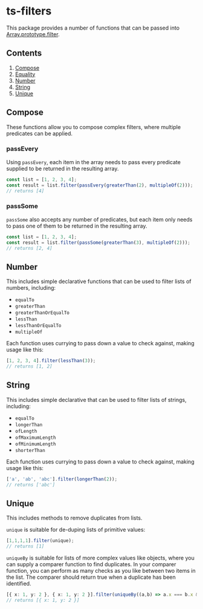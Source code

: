 # ts-filters

This package provides a number of functions that can be passed into [Array.prototype.filter](https://developer.mozilla.org/en-US/docs/Web/JavaScript/Reference/Global_Objects/Array/filter).

## Contents

1. [Compose](#compose)
1. [Equality](#equality)
1. [Number](#number)
1. [String](#string)
1. [Unique](#unique)

## Compose

These functions allow you to compose complex filters, where multiple predicates can be applied.

### passEvery

Using `passEvery`, each item in the array needs to pass every predicate supplied to be returned in the resulting array.

```ts
const list = [1, 2, 3, 4];
const result = list.filter(passEvery(greaterThan(2), multipleOf(2)));
// returns [4]
```

### passSome

`passSome` also accepts any number of predicates, but each item only needs to pass one of them to be returned in the resulting array.

```ts
const list = [1, 2, 3, 4];
const result = list.filter(passSome(greaterThan(3), multipleOf(2)));
// returns [2, 4]
```

## Number

This includes simple declarative functions that can be used to filter lists of numbers, including:

- `equalTo`
- `greaterThan`
- `greaterThanOrEqualTo`
- `lessThan`
- `lessThanOrEqualTo`
- `multipleOf`

Each function uses currying to pass down a value to check against, making usage like this:

```ts
[1, 2, 3, 4].filter(lessThan(3));
// returns [1, 2]
```

## String

This includes simple declarative that can be used to filter lists of strings, including:

- `equalTo`
- `longerThan`
- `ofLength`
- `ofMaximumLength`
- `ofMinimumLength`
- `shorterThan`

Each function uses currying to pass down a value to check against, making usage like this:

```ts
['a', 'ab', 'abc'].filter(longerThan(2));
// returns ['abc']
```

## Unique

This includes methods to remove duplicates from lists.

`unique` is suitable for de-duping lists of primitive values:
```ts
[1,1,1,1].filter(unique);
// returns [1]
```

`uniqueBy` is suitable for lists of more complex values like objects, where you can supply a comparer function to find duplicates. In your comparer function, you can perform as many checks as you like between two items in the list. The comparer should return true when a duplicate has been identified.

```ts
[{ x: 1, y: 2 }, { x: 1, y: 2 }].filter(uniqueBy((a,b) => a.x === b.x && a.y === b.y))
// returns [{ x: 1, y: 2 }]
```